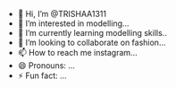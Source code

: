 - 👋 Hi, I’m @TRISHAA1311
- 👀 I’m interested in  modelling...
- 🌱 I’m currently learning modelling skills..
- 💞️ I’m looking to collaborate on fashion...
- 📫 How to reach me instagram...
- 😄 Pronouns: ...
- ⚡ Fun fact: ...

<!---
TRISHAA1311/TRISHAA1311 is a ✨ special ✨ repository because its `README.md` (this file) appears on your GitHub profile.
You can click the Preview link to take a look at your changes.
--->
